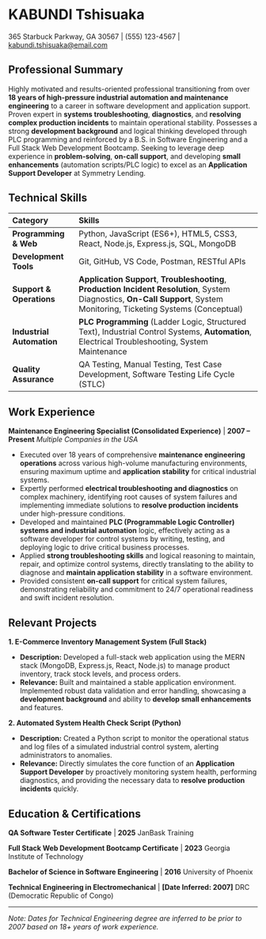 # KABUNDI Tshisuaka
365 Starbuck Parkway, GA 30567 | (555) 123-4567 | kabundi.tshisuaka@email.com

## Professional Summary
Highly motivated and results-oriented professional transitioning from over **18 years of high-pressure industrial automation and maintenance engineering** to a career in software development and application support. Proven expert in **systems troubleshooting**, **diagnostics**, and **resolving complex production incidents** to maintain operational stability. Possesses a strong **development background** and logical thinking developed through PLC programming and reinforced by a B.S. in Software Engineering and a Full Stack Web Development Bootcamp. Seeking to leverage deep experience in **problem-solving**, **on-call support**, and developing **small enhancements** (automation scripts/PLC logic) to excel as an **Application Support Developer** at Symmetry Lending.

## Technical Skills
| Category | Skills |
| :--- | :--- |
| **Programming & Web** | Python, JavaScript (ES6+), HTML5, CSS3, React, Node.js, Express.js, SQL, MongoDB |
| **Development Tools** | Git, GitHub, VS Code, Postman, RESTful APIs |
| **Support & Operations** | **Application Support**, **Troubleshooting**, **Production Incident Resolution**, System Diagnostics, **On-Call Support**, System Monitoring, Ticketing Systems (Conceptual) |
| **Industrial Automation** | **PLC Programming** (Ladder Logic, Structured Text), Industrial Control Systems, **Automation**, Electrical Troubleshooting, System Maintenance |
| **Quality Assurance** | QA Testing, Manual Testing, Test Case Development, Software Testing Life Cycle (STLC) |

## Work Experience

**Maintenance Engineering Specialist (Consolidated Experience)** | **2007 – Present**
*Multiple Companies in the USA*

*   Executed over 18 years of comprehensive **maintenance engineering operations** across various high-volume manufacturing environments, ensuring maximum uptime and **application stability** for critical industrial systems.
*   Expertly performed **electrical troubleshooting and diagnostics** on complex machinery, identifying root causes of system failures and implementing immediate solutions to **resolve production incidents** under high-pressure conditions.
*   Developed and maintained **PLC (Programmable Logic Controller) systems and industrial automation** logic, effectively acting as a software developer for control systems by writing, testing, and deploying logic to drive critical business processes.
*   Applied **strong troubleshooting skills** and logical reasoning to maintain, repair, and optimize control systems, directly translating to the ability to diagnose and **maintain application stability** in a software environment.
*   Provided consistent **on-call support** for critical system failures, demonstrating reliability and commitment to 24/7 operational readiness and swift incident resolution.

## Relevant Projects

**1. E-Commerce Inventory Management System (Full Stack)**
*   **Description:** Developed a full-stack web application using the MERN stack (MongoDB, Express.js, React, Node.js) to manage product inventory, track stock levels, and process orders.
*   **Relevance:** Built and maintained a stable application environment. Implemented robust data validation and error handling, showcasing a **development background** and ability to **develop small enhancements** and features.

**2. Automated System Health Check Script (Python)**
*   **Description:** Created a Python script to monitor the operational status and log files of a simulated industrial control system, alerting administrators to anomalies.
*   **Relevance:** Directly simulates the core function of an **Application Support Developer** by proactively monitoring system health, performing diagnostics, and providing the necessary data to **resolve production incidents** quickly.

## Education & Certifications

**QA Software Tester Certificate** | **2025**
JanBask Training

**Full Stack Web Development Bootcamp Certificate** | **2023**
Georgia Institute of Technology

**Bachelor of Science in Software Engineering** | **2016**
University of Phoenix

**Technical Engineering in Electromechanical** | **[Date Inferred: 2007]**
DRC (Democratic Republic of Congo)

---
*Note: Dates for Technical Engineering degree are inferred to be prior to 2007 based on 18+ years of work experience.*